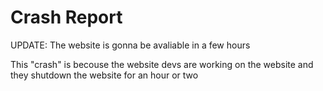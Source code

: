# Crash Report
UPDATE: The website is gonna be avaliable in a few hours

This "crash" is becouse the website devs are working on the website and they shutdown the website for an hour or two
